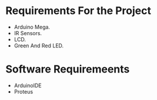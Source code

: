 # Requirements For the Project
* Arduino Mega.
* IR Sensors.
* LCD.
* Green And Red LED.
# Software Requiremeents
* ArduinoIDE
* Proteus
